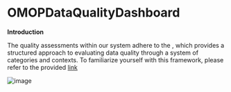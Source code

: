 # OMOPDataQualityDashboard

**Introduction**


The quality assessments within our system adhere to the , which provides a structured approach to evaluating data quality through a system of categories and contexts. To familiarize yourself with this framework, please refer to the provided [link](https://www.ncbi.nlm.nih.gov/pmc/articles/PMC5051581/)

![image](https://github.com/Aasimzada/OMOP-Data-Quality-Dashboard/assets/163043181/2cb9a75c-1bb2-4584-9e50-74103593fa34)
